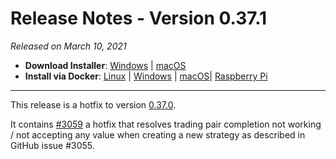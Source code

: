 # Release Notes - Version 0.37.1



_Released on March 10, 2021_

- **Download Installer**: [Windows](https://dist.hummingbot.io/hummingbot_v0.37.1_setup.exe) | [macOS](https://dist.hummingbot.io/hummingbot_v0.37.1.dmg)
- **Install via Docker**: [Linux](/installation/docker/#linuxubuntu) | [Windows](/installation/docker/#windows) | [macOS](/installation/docker/#macos)| [Raspberry Pi](/installation/raspberry-pi/#install-via-docker)

---

This release is a hotfix to version [0.37.0](/release-notes/0.37.0/).

It contains [#3059](https://github.com/hummingbot/hummingbot/pull/3059) a hotfix that resolves trading pair completion not working / not accepting any value when creating a new strategy as described in GitHub issue #3055.
